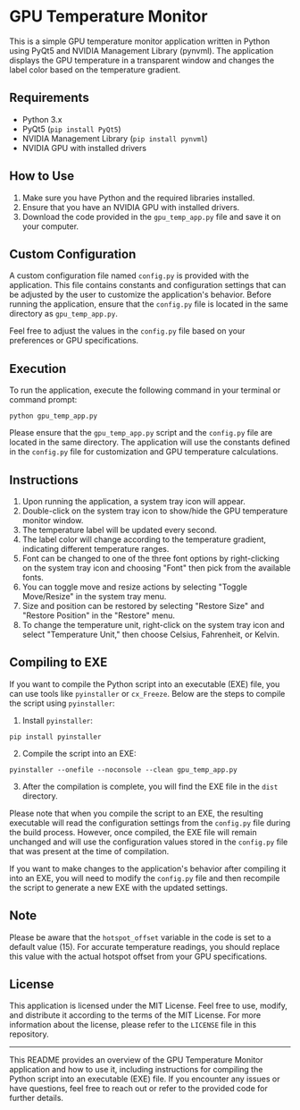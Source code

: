 # GPU Temperature Monitor

This is a simple GPU temperature monitor application written in Python using PyQt5 and NVIDIA Management Library (pynvml). The application displays the GPU temperature in a transparent window and changes the label color based on the temperature gradient.

## Requirements

- Python 3.x
- PyQt5 (`pip install PyQt5`)
- NVIDIA Management Library (`pip install pynvml`)
- NVIDIA GPU with installed drivers

## How to Use

1. Make sure you have Python and the required libraries installed.
2. Ensure that you have an NVIDIA GPU with installed drivers.
3. Download the code provided in the `gpu_temp_app.py` file and save it on your computer.

## Custom Configuration

A custom configuration file named `config.py` is provided with the application. This file contains constants and configuration settings that can be adjusted by the user to customize the application's behavior. Before running the application, ensure that the `config.py` file is located in the same directory as `gpu_temp_app.py`.

Feel free to adjust the values in the `config.py` file based on your preferences or GPU specifications.

## Execution

To run the application, execute the following command in your terminal or command prompt:

```python gpu_temp_app.py```

Please ensure that the `gpu_temp_app.py` script and the `config.py` file are located in the same directory. The application will use the constants defined in the `config.py` file for customization and GPU temperature calculations.

## Instructions

1. Upon running the application, a system tray icon will appear.
2. Double-click on the system tray icon to show/hide the GPU temperature monitor window.
3. The temperature label will be updated every second.
4. The label color will change according to the temperature gradient, indicating different temperature ranges.
5. Font can be changed to one of the three font options by right-clicking on the system tray icon and choosing "Font" then pick from the available fonts.
6. You can toggle move and resize actions by selecting "Toggle Move/Resize" in the system tray menu.
7. Size and position can be restored by selecting "Restore Size" and "Restore Position" in the "Restore" menu.
8. To change the temperature unit, right-click on the system tray icon and select "Temperature Unit," then choose Celsius, Fahrenheit, or Kelvin.

## Compiling to EXE

If you want to compile the Python script into an executable (EXE) file, you can use tools like `pyinstaller` or `cx_Freeze`. Below are the steps to compile the script using `pyinstaller`:

1. Install `pyinstaller`:

```pip install pyinstaller```

2. Compile the script into an EXE:

```pyinstaller --onefile --noconsole --clean gpu_temp_app.py```

3. After the compilation is complete, you will find the EXE file in the `dist` directory.

Please note that when you compile the script to an EXE, the resulting executable will read the configuration settings from the `config.py` file during the build process. However, once compiled, the EXE file will remain unchanged and will use the configuration values stored in the `config.py` file that was present at the time of compilation.

If you want to make changes to the application's behavior after compiling it into an EXE, you will need to modify the `config.py` file and then recompile the script to generate a new EXE with the updated settings.

## Note

Please be aware that the `hotspot_offset` variable in the code is set to a default value (15). For accurate temperature readings, you should replace this value with the actual hotspot offset from your GPU specifications.

## License

This application is licensed under the MIT License. Feel free to use, modify, and distribute it according to the terms of the MIT License. For more information about the license, please refer to the `LICENSE` file in this repository.

---

This README provides an overview of the GPU Temperature Monitor application and how to use it, including instructions for compiling the Python script into an executable (EXE) file. If you encounter any issues or have questions, feel free to reach out or refer to the provided code for further details.
